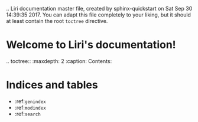 .. Liri documentation master file, created by
   sphinx-quickstart on Sat Sep 30 14:39:35 2017.
   You can adapt this file completely to your liking, but it should at least
   contain the root `toctree` directive.

Welcome to Liri's documentation!
================================

.. toctree::
   :maxdepth: 2
   :caption: Contents:



Indices and tables
==================

* :ref:`genindex`
* :ref:`modindex`
* :ref:`search`
